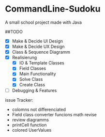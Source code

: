 # CommandLine-Sudoku
A small school project made with Java


##TODO
- [x] Make & Decide UI Design
- [x] Make & Decide UX Design
- [x] Class & Sequence Diagramm
- [x] Realisierung
    - [x] IO & Template Classes
    - [x] Field Classes
    - [x] Main Functionality
    - [x] Solve Class
    - [x] Create Class
- [ ] Debugging & Features

issue Tracker:
- colomns not differenciated
- Field class converter funcions math revise
- review diagramms
- printCell function
- colored UserValues
